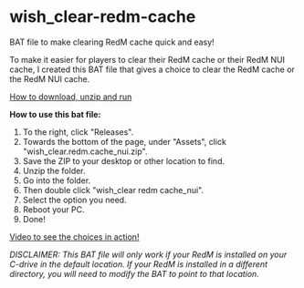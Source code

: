 # wish_clear-redm-cache
BAT file to make clearing RedM cache quick and easy!

To make it easier for players to clear their RedM cache or their RedM NUI cache, I created this BAT file that gives a choice to clear the RedM cache or the RedM NUI cache.

[How to download, unzip and run]([url](https://imgur.com/a/UMayfwE))

**How to use this bat file:**
1) To the right, click "Releases".
2) Towards the bottom of the page, under "Assets", click "wish_clear.redm.cache_nui.zip".
3) Save the ZIP to your desktop or other location to find.
4) Unzip the folder.
5) Go into the folder.
6) Then double click "wish_clear redm cache_nui".
7) Select the option you need.
8) Reboot your PC.
9) Done!

[Video to see the choices in action!](https://imgur.com/a/qL7LVOQ)


_DISCLAIMER:_ 
_This BAT file will only work if your RedM is installed on your C-drive in the default location._ 
_If your RedM is installed in a different directory, you will need to modify the BAT to point to that location._
